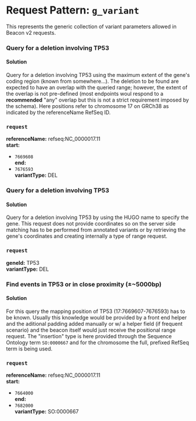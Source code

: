 # Request Pattern: `g_variant`

This represents the generic collection of variant parameters allowed in Beacon v2 requests.

### Query for a deletion involving TP53
#### Solution
Query for a deletion involving TP53 using the maximum extent of the gene's coding region (known from somewhere...). The deletion to be found are expected to have an overlap with the queried range; however, the extent of the overlap is not pre-defined (most endpoints woul respond to a **recommended** "any" overlap but this is not a strict requirement imposed by the schema). Here positions refer to chromosome 17 on GRCh38 as indicated by the referenceName RefSeq ID.
### `request` 
**referenceName:** refseq:NC_0000017.11    
**start:** 
* `7669608`        
**end:** 
* `7676593`        
**variantType:** DEL    


### Query for a deletion involving TP53
#### Solution
Query for a deletion involving TP53 by using the HUGO name to specify the gene. This request does not provide coordinates so on the server side matching has to be performed from annotated variants or by retrieving the gene's coordinates and creating internally a type of range request.
### `request` 
**geneId:** TP53    
**variantType:** DEL    


### Find events in TP53 or in close proximity (±~5000bp)
#### Solution
For this query the mapping position of TP53 (17:7669607-7676593) has to be known. Usually this knowledge would be provided by a front end helper and the aditional padding added manually or w/ a helper field (if frequent scenario) and the beacon itself would just receive the positional range request.
The "insertion" type is here provided through the Sequence Ontology term `SO:0000667` and for the chromosome the full, prefixed RefSeq term is being used.
### `request` 
**referenceName:** refseq:NC_0000017.11    
**start:** 
* `7664000`        
**end:** 
* `7682000`        
**variantType:** SO:0000667    
